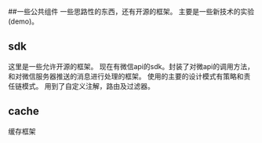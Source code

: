 ##一些公共组件
一些思路性的东西，还有开源的框架。
主要是一些新技术的实验(demo)。
## sdk
这里是一些允许开源的框架。
现在有微信api的sdk。封装了对微api的调用方法，和对微信服务器推送的消息进行处理的框架。
使用的主要的设计模式有策略和责任链模式。
用到了自定义注解，路由及过滤器。
## cache
缓存框架